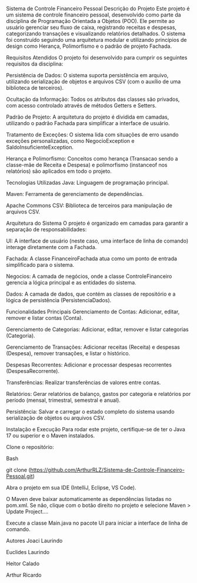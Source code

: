 Sistema de Controle Financeiro Pessoal
Descrição do Projeto
Este projeto é um sistema de controle financeiro pessoal, desenvolvido como parte da disciplina de Programação Orientada a Objetos (POO). Ele permite ao usuário gerenciar seu fluxo de caixa, registrando receitas e despesas, categorizando transações e visualizando relatórios detalhados. O sistema foi construído seguindo uma arquitetura modular e utilizando princípios de design como Herança, Polimorfismo e o padrão de projeto Fachada.

Requisitos Atendidos
O projeto foi desenvolvido para cumprir os seguintes requisitos da disciplina:

Persistência de Dados: O sistema suporta persistência em arquivo, utilizando serialização de objetos e arquivos CSV (com o auxílio de uma biblioteca de terceiros).

Ocultação da Informação: Todos os atributos das classes são privados, com acesso controlado através de métodos Getters e Setters.

Padrão de Projeto: A arquitetura do projeto é dividida em camadas, utilizando o padrão Fachada para simplificar a interface de usuário.

Tratamento de Exceções: O sistema lida com situações de erro usando exceções personalizadas, como NegocioException e SaldoInsuficienteException.

Herança e Polimorfismo: Conceitos como herança (Transacao sendo a classe-mãe de Receita e Despesa) e polimorfismo (instanceof nos relatórios) são aplicados em todo o projeto.

Tecnologias Utilizadas
Java: Linguagem de programação principal.

Maven: Ferramenta de gerenciamento de dependências.

Apache Commons CSV: Biblioteca de terceiros para manipulação de arquivos CSV.

Arquitetura do Sistema
O projeto é organizado em camadas para garantir a separação de responsabilidades:

UI: A interface de usuário (neste caso, uma interface de linha de comando) interage diretamente com a Fachada.

Fachada: A classe FinanceiroFachada atua como um ponto de entrada simplificado para o sistema.

Negocios: A camada de negócios, onde a classe ControleFinanceiro gerencia a lógica principal e as entidades do sistema.

Dados: A camada de dados, que contém as classes de repositório e a lógica de persistência (PersistenciaDados).

Funcionalidades Principais
Gerenciamento de Contas: Adicionar, editar, remover e listar contas (Conta).

Gerenciamento de Categorias: Adicionar, editar, remover e listar categorias (Categoria).

Gerenciamento de Transações: Adicionar receitas (Receita) e despesas (Despesa), remover transações, e listar o histórico.

Despesas Recorrentes: Adicionar e processar despesas recorrentes (DespesaRecorrente).

Transferências: Realizar transferências de valores entre contas.

Relatórios: Gerar relatórios de balanço, gastos por categoria e relatórios por período (mensal, trimestral, semestral e anual).

Persistência: Salvar e carregar o estado completo do sistema usando serialização de objetos ou arquivos CSV.

Instalação e Execução
Para rodar este projeto, certifique-se de ter o Java 17 ou superior e o Maven instalados.

Clone o repositório:

Bash

git clone (https://github.com/ArthurRLZ/Sistema-de-Controle-Financeiro-Pessoal.git)

Abra o projeto em sua IDE (IntelliJ, Eclipse, VS Code).

O Maven deve baixar automaticamente as dependências listadas no pom.xml. Se não, clique com o botão direito no projeto e selecione Maven > Update Project....

Execute a classe Main.java no pacote UI para iniciar a interface de linha de comando.

Autores
Joaci Laurindo 

Euclides Laurindo

Heitor Calado

Arthur Ricardo
